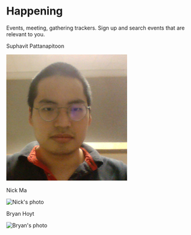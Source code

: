 # Happening
Events, meeting, gathering trackers. Sign up and search events that are relevant to you.

Suphavit Pattanapitoon

![alt tag](https://github.com/scalableinternetservices/Happening/blob/master/team/sp.png)

Nick Ma

![Nick's photo](https://scontent-sjc2-1.xx.fbcdn.net/hphotos-xap1/v/t1.0-9/10849752_10205803553836451_2328308321697170721_n.jpg?oh=18e7eaa03b1b720014c058115afd330c&oe=568A6A2C)

Bryan Hoyt

![Bryan's photo](http://screenshu.com/static/uploads/temporary/6x/8b/1u/5unr08.jpg)
